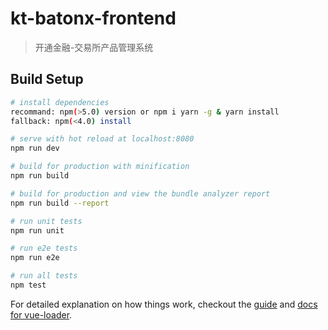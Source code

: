 # kt-batonx-frontend

> 开通金融-交易所产品管理系统

## Build Setup

``` bash
# install dependencies
recommand: npm(>5.0) version or npm i yarn -g & yarn install
fallback: npm(<4.0) install

# serve with hot reload at localhost:8080
npm run dev

# build for production with minification
npm run build

# build for production and view the bundle analyzer report
npm run build --report

# run unit tests
npm run unit

# run e2e tests
npm run e2e

# run all tests
npm test
```

For detailed explanation on how things work, checkout the [guide](http://vuejs-templates.github.io/webpack/) and [docs for vue-loader](http://vuejs.github.io/vue-loader).
